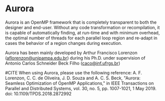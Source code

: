 # Aurora
Aurora is an OpenMP framework that is completely transparent to both the designer and end-user. Without any code transformation or recompilation, it is capable of automatically finding, at run-time and with minimum overhead, the optimal number of threads for each parallel loop region and re-adapt in cases the behavior of a region changes during execution.

Aurora has been mainly developed by Arthur Francisco Lorenzon (aflorenzon@unipampa.edu.br) during his Ph.D. under supervision of Antonio Carlos Schneider Beck Filho (caco@inf.ufrgs.br)

#CITE
When using Aurora, please use the following reference:
A. F. Lorenzon, C. C. de Oliveira, J. D. Souza and A. C. S. Beck, "Aurora: Seamless Optimization of OpenMP Applications," in IEEE Transactions on Parallel and Distributed Systems, vol. 30, no. 5, pp. 1007-1021, 1 May 2019.
doi: 10.1109/TPDS.2018.2872992
